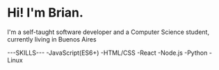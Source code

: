 # Hi! I'm Brian. 
I'm a self-taught software developer and a Computer Science student, currently living in Buenos Aires


---SKILLS---
-JavaScript(ES6+)
-HTML/CSS
-React
-Node.js
-Python
-Linux

